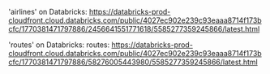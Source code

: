 'airlines' on Databricks:
https://databricks-prod-cloudfront.cloud.databricks.com/public/4027ec902e239c93eaaa8714f173bcfc/1770381471797886/2456641551771618/5585277359245866/latest.html

'routes' on Databricks:
routes:
https://databricks-prod-cloudfront.cloud.databricks.com/public/4027ec902e239c93eaaa8714f173bcfc/1770381471797886/58276005443980/5585277359245866/latest.html
